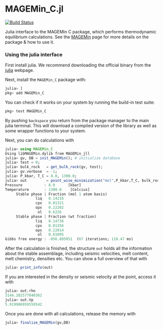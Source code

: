 # MAGEMin_C.jl

[![Build Status](https://github.com/JuliaGeodynamics/GeoParams.jl/workflows/CI/badge.svg)](https://github.com/ComputationalThermodynamics/MAGEMin_C.jl/actions)


Julia interface to the MAGEMin C package, which performs thermodynamic equilibrium calculations.
See the [MAGEMin](https://github.com/ComputationalThermodynamics/MAGEMin) page for more details on the package & how to use it.

### Using the julia interface 
First install julia. We recommend downloading the official binary from the [julia](julialang.org) webpage. 

Next, install the `MAGEMin_C` package with: 
```julia
julia> ]
pkg> add MAGEMin_C
```  
You can check if it works on your system by running the build-in test suite:
```julia
pkg> test MAGEMin_C
```

By pushing `backspace` you return from the package manager to the main julia terminal. This will download a compiled version of the library as well as some wrapper functions to your system.

Next, you can do calculations with
```julia
julia> using MAGEMin_C
Using libMAGEMin.dylib from MAGEMin_jll
julia> gv, DB = init_MAGEMin();	# initialize database
julia> test = 0;
julia> bulk_rock   = get_bulk_rock(gv, test);	 
julia> gv.verbose  = -1; 							
julia> P_kbar, T_C = 8.0, 1300.0;		
julia> out         = point_wise_minimization("mol",P_kbar,T_C, bulk_rock, gv, DB)
Pressure          : 8.0      [kbar]
Temperature       : 1300.0    [Celcius]
     Stable phase | Fraction (mol 1 atom basis) 
              liq   0.14216 
              cpx   0.01321 
              opx   0.22202 
               ol   0.6226 
     Stable phase | Fraction (wt fraction) 
              liq   0.14736 
              cpx   0.01356 
              opx   0.22014 
               ol   0.61895 
Gibbs free energy : -856.885051  (67 iterations; 118.47 ms)
```  
After the calculation is finished, the structure `out` holds all the information about the stable assemblage, including seismic velocities, melt content, melt chemistry, densities etc.
You can show a full overview of that with
```julia
julia> print_info(out)
```
If you are interested in the density or seismic velocity at the point,  access it with
```julia
julia> out.rho
3144.282577840362
julia> out.Vp
5.919986959559542
```
Once you are done with all calculations, release the memory with
```julia
julia> finalize_MAGEMin(gv,DB)
```